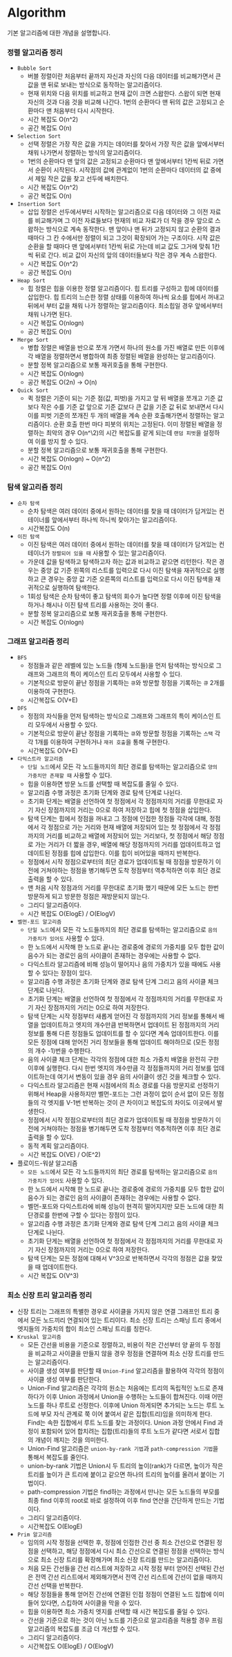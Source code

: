 # Algorithm
기본 알고리즘에 대한 개념을 설명합니다.

### 정렬 알고리즘 정리
- `Bubble Sort`
  - 버블 정렬이란 처음부터 끝까지 자신과 자신의 다음 데이터를 비교해가면서 큰 값을 맨 뒤로 보내는 방식으로 동작하는 알고리즘이다. 
  - 현재 위치와 다음 위치를 비교하고 현재 값이 크면 스왑한다. 스왑이 되면 현재 자신의 것과 다음 것을 비교해 나간다. 1번의 순환마다 맨 뒤의 값은 고정되고 순환마다 맨 처음부터 다시 시작한다.
  - 시간 복잡도 O(n\^2)
  - 공간 복잡도 O(n)
- `Selection Sort`
  - 선택 정렬은 가장 작은 값을 가지는 데이터를 찾아서 가장 작은 값을 앞에서부터 채워 나가면서 정렬하는 방식의 알고리즘이다. 
  - 1번의 순환마다 맨 앞의 값은 고정되고 순환마다 맨 앞에서부터 1칸씩 뒤로 가면서 순환이 시작된다. 시작점의 값에 관계없이 1번의 순환마다 데이터의 값 중에서 제일 작은 값을 찾고 선두에 배치한다.
  - 시간 복잡도 O(n\^2)
  - 공간 복잡도 O(n)
- `Insertion Sort`
  - 삽입 정렬은 선두에서부터 시작하는 알고리즘으로 다음 데이터와 그 이전 자료를 비교해가며 그 이전 자료들보다 현재의 비교 자료가 더 작을 경우 앞으로 스왑하는 방식으로 계속 동작한다. 맨 앞이나 맨 뒤가 고정되지 않고 순환의 결과 때마다 그 칸 수에서만 정렬이 되고 그것이 확장되어 가는 구조이다. 시작 값은 순환을 할 때마다 맨 앞에서부터 1칸씩 뒤로 가는데 비교 값도 그거에 맞춰 1칸씩 뒤로 간다. 비교 값이 자신의 앞의 데이터들보다 작은 경우 계속 스왑한다.
  - 시간 복잡도 O(n\^2)
  - 공간 복잡도 O(n)
- `Heap Sort`
  - 힙 정렬은 힙을 이용한 정렬 알고리즘이다. 힙 트리를 구성하고 힙에 데이터를 삽입한다. 힙 트리의 느슨한 정렬 상태를 이용하여 하나씩 요소를 힙에서 꺼내고 뒤에서 부터 값을 채워 나가 정렬하는 알고리즘이다. 최소힙일 경우 앞에서부터 채워 나가면 된다.
  - 시간 복잡도 O(nlogn)
  - 공간 복잡도 O(n)
- `Merge Sort`
  - 병합 정렬은 배열을 반으로 쪼개 가면서 하나의 원소를 가진 배열로 만든 이후에 각 배열을 정렬하면서 병합하여 최종 정렬된 배열을 완성하는 알고리즘이다.
  - 분할 정복 알고리즘으로 보통 재귀호출을 통해 구현한다.
  - 시간 복잡도 O(nlogn)
  - 공간 복잡도 O(2n) -> O(n)
- `Quick Sort`
  - 퀵 정렬은 기준이 되는 기준 점(값, 피벗)을 가지고 앞 뒤 배열을 쪼개고 기준 값보다 작은 수를 기준 값 앞으로 기준 값보다 큰 값을 기준 값 뒤로 보내면서 다시 이를 피벗 기준의 쪼개진 두 개의 배열을 계속 순환 호출해가면서 정렬하는 알고리즘이다. 순환 호출 한번 마다 피봇의 위치는 고정된다. 이미 정렬된 배열을 정렬하는 최악의 경우 O(n^\2)의 시간 복잡도를 같게 되는데 `랜덤 피벗`을 설정하여 이를 방지 할 수 있다.
  - 분할 정복 알고리즘으로 보통 재귀호출을 통해 구현한다.
  - 시간 복잡도 O(nlogn) ~ O(n\^2)
  - 공간 복잡도 O(n)

### 탐색 알고리즘 정리
- `순차 탐색`
  - 순차 탐색은 여러 데이터 중에서 원하는 데이터를 찾을 때 데이터가 담겨있는 컨테이너를 앞에서부터 하나씩 하니씩 찾아가는 알고리즘이다.
  - 시간복잡도 O(n)
- `이진 탐색`
  - 이진 탐색은 여러 데이터 중에서 원하는 데이터를 찾을 때 데이터가 담겨있는 컨테이너가 `정렬되어 있을 때` 사용할 수 있는 알고리즘이다.
  - 가운데 값을 탐색하고 탐색하고자 하는 값과 비교하고 같으면 리턴한다. 작은 경우는 중앙 값 기준 왼쪽의 리스트를 입력으로 다시 이진 탐색을 재귀적으로 실행하고 큰 경우는 중앙 값 기준 오른쪽의 리스트를 입력으로 다시 이진 탐색을 재귀적으로 실행하여 탐색한다.
  - 1회성 탐색은 순차 탐색이 좋고 탐색의 회수가 높다면 정렬 이후에 이진 탐색을 하거나 해시나 이진 탐색 트리를 사용하는 것이 좋다.
  - 분할 정복 알고리즘으로 보통 재귀호출을 통해 구현한다.
  - 시간 복잡도 O(nlogn)

### 그래프 알고리즘 정리
- `BFS`
  - 정점들과 같은 레벨에 있는 노드들 (형제 노드들)을 먼저 탐색하는 방식으로 그래프와 그래프의 특이 케이스인 트리 모두에서 사용할 수 있다.
  - 기본적으로 방문이 끝난 정점을 기록하는 `큐`와 방문할 정점을 기록하는 `큐` 2개를 이용하여 구현한다.
  - 시간복잡도 O(V+E)
- `DFS`
  - 정점의 자식들을 먼저 탐색하는 방식으로 그래프와 그래프의 특이 케이스인 트리 모두에서 사용할 수 있다.
  - 기본적으로 방문이 끝난 정점을 기록하는 `큐`와 방문할 정점을 기록하는 `스택` 각각 1개를 이용하여 구현하거나 `재귀 호출`을 통해 구현한다.
  - 시간복잡도 O(V+E)
- `다익스트라 알고리즘`
  - `단일 노드`에서 모든 각 노드들까지의 최단 경로를 탐색하는 알고리즘으로 `양의 가중치만 존재할 때` 사용할 수 있다.
  - 힙을 이용하면 방문 노드를 선택할 때 복잡도를 줄일 수 있다.
  - 알고리즘 수행 과정은 초기화 단계와 경로 탐색 단계로 나뉜다. 
  - 초기화 단게는 배열을 선언하여 첫 정점에서 각 정점까지의 거리를 무한대로 자기 자신 장점까지의 거리는 0으로 하여 저장하고 힙에 첫 정점을 삽입한다.
  - 탐색 단계는 힙에서 정점을 꺼내고 그 정점에 인접한 정점들 각각에 대해, 정점에서 각 정점으로 가는 거리와 현재 배열에 저장되어 있는 첫 정점에서 각 정점까지의 거리를 비교하고 배열에 저장되어 있는 거리보다, 첫 정점에서 해당 정점로 가는 거리가 더 짧을 경우, 배열에 해당 정점까지의 거리를 업데이트하고 업데이트된 정점를 힙에 삽입한다. 이를 힙이 비어있을 때까지 반복한다.
  - 정점에서 시작 정점으로부터의 최단 경로가 업데이트될 때 정점을 방문하기 이전에 거쳐야하는 정점을 병기해두면 도착 정점부터 역추적하면 이후 최단 경로 출력을 할 수 있다. 
  - 맨 처음 시작 정점과의 거리를 무한대로 초기화 했기 때문에 모든 노드는 한번 방문하게 되고 방문한 정점은 재방문되지 않는다.
  - 그리디 알고리즘이다.
  - 시간 복잡도 O(ElogE) / O(ElogV)
- `벨먼-포드 알고리즘`
  - `단일 노드`에서 모든 각 노드들까지의 최단 경로를 탐색하는 알고리즘으로 `음의 가중치가 있어도` 사용할 수 있다.
  - 한 노드에서 시작해 한 노드로 끝나는 경로중에 경로의 가중치를 모두 합한 값이 음수가 되는 경로인 음의 사이클이 존재하는 경우에는 사용할 수 없다.
  - 다익스트라 알고리즘에 비해 성능이 떨어지나 음의 가중치가 있을 때에도 사용할 수 있다는 장점이 있다.
  - 알고리즘 수행 과정은 초기화 단계와 경로 탐색 단계 그리고 음의 사이클 체크 단계로 나뉜다.
  - 초기화 단계는 배열을 선언하여 첫 정점에서 각 정점까지의 거리를 무한대로 자기 자신 장점까지의 거리는 0으로 하여 저장한다.
  - 탐색 단계는 시작 정점부터 새롭게 얻어진 각 정점까지의 거리 정보를 통해서 배열을 업데이트하고 엣지의 개수만큼 반복하면서 업데이트 된 정점까지의 거리 정보를 통해 다른 정점들도 업데이트를 할 수 있다면 계속 업데이트한다. 이를 모든 정점에 대해 얻어진 거리 정보들을 통해 업데이트 해야하므로 (모든 정점의 개수 -1)번을 수행한다.
  - 음의 사이클 체크 단계는 각각의 정점에 대한 최소 가중치 배열을 완전히 구한 이후에 실행한다. 다시 한번 엣지의 개수만큼 각 정점들까지의 거리 정보를 업데이트하는데 여기서 변동이 있을 경우 음의 사이클이 생긴 것을 체크할 수 있다.
  - 다익스트라 알고리즘은 현재 시점에서의 최소 경로를 다음 방문지로 선정하기 위해서 Heap을 사용하지만 벨먼-포드는 그런 과정이 없이 순서 없이 모든 정점들의 각 엣지를 V-1번 반복하는 것이 큰 차이이고 복잡도의 차이도 이곳에서 발생한다. 
  - 정점에서 시작 정점으로부터의 최단 경로가 업데이트될 때 정점을 방문하기 이전에 거쳐야하는 정점을 병기해두면 도착 정점부터 역추적하면 이후 최단 경로 출력을 할 수 있다. 
  - 동적 계획 알고리즘이다.
  - 시간 복잡도 O(VE) / O(E^2)
- 플로이드-워샬 알고리즘
  - `모든 노드`에서 모든 각 노드들까지의 최단 경로를 탐색하는 알고리즘으로 `음의 가중치가 있어도` 사용할 수 있다.
  - 한 노드에서 시작해 한 노드로 끝나는 경로중에 경로의 가중치를 모두 합한 값이 음수가 되는 경로인 음의 사이클이 존재하는 경우에는 사용할 수 없다.
  - 벨먼-포드와 다익스트라에 비해 성능이 현격히 떨어지지만 모든 노드에 대한 최단경로를 한번에 구할 수 있다는 장점이 있다.
  - 알고리즘 수행 과정은 초기화 단계와 경로 탐색 단계 그리고 음의 사이클 체크 단계로 나뉜다.
  - 초기화 단게는 배열을 선언하여 첫 정점에서 각 정점까지의 거리를 무한대로 자기 자신 장점까지의 거리는 0으로 하여 저장한다.
  - 탐색 단계는 모든 정점에 대해서 V^3으로 반복하면서 각각의 정점은 값을 찾았을 때 업데이트한다.
  - 시간 복잡도 O(V^3)

### 최소 신장 트리 알고리즘 정리
- 신장 트리는 그래프의 특별한 경우로 사이클을 가지지 않은 연결 그래프인 트리 중에서 모든 노드끼리 연결되어 있는 트리이다. 최소 신장 트리는 스패닝 트리 중에서 엣지들의 가중치의 합이 최소인 스패닝 트리를 칭한다.
- `Kruskal 알고리즘`
  - 모든 간선을 비용을 기준으로 정렬하고, 비용이 작은 간선부터 양 끝의 두 정점을 비교하고 사이클을 만들지 않을 경우 정점을 연결하며 최소 신장 트리를 만드는 알고리즘이다.
  - 사이클 생성 여부를 판단할 때 `Union-Find` 알고리즘을 활용하여 각각의 정점이 사이클 생성 여부를 판단한다.
  - Union-Find 알고리즘은 각각의 원소는 처음에는 트리의 독립적인 노드로 존재하다가 이후 Union 과정에서 Union을 수행하는 노드들이 합쳐진다. 이때 어떤 노드를 하나 루트로 선정한다. 이후에 Union 하게되면 추가되는 노드는 루트 노드에 부모 자식 관계로 쭉 이어 붙여서 같은 집합(트리)임을 의미하게 한다. Find는 속한 집합에서 루트 노드를 찾는 과정이다. Union 과정 안에서 Find 과정이 포함되어 있어 합치려는 집합(트리)들의 루트 노드가 같다면 서로서 집합의 개념이 깨지는 것을 의미한다.
  - Union-Find 알고리즘은 `union-by-rank 기법`과 `path-compression 기법`을 통해서 복잡도를 줄인다.
  - union-by-rank 기법은 Union시 두 트리의 높이(rank)가 다르면, 높이가 작은 트리를 높이가 큰 트리에 붙이고 같으면 하나의 트리의 높이를 올려서 붙이는 기법이다.
  - path-compression 기법은 find하는 과정에서 만나는 모든 노드들의 부모를 최종 find 이후의 root로 바로 설정하여 이후 find 연산을 간단하게 만드는 기법이다. 
  - 그리디 알고리즘이다.
  - 시간복잡도 O(ElogE)
- `Prim 알고리즘`
  - 임의의 시작 정점을 선택한 후, 정점에 인접한 간선 중 최소 간선으로 연결된 정점을 선택하고, 해당 정점에서 다시 최소 간선으로 연결된 정점을 선택하는 방식으로 최소 신장 트리를 확장해가며 최소 신장 트리를 만드는 알고리즘이다.
  - 처음 모든 간선들을 간선 리스트에 저장하고 시작 정점 부터 얻어진 선택된 간선은 전역 간선 리스트에서 제외해가면서 전역 간선 리스트에 간선이 없을 때까지 간선 선택을 반복한다.
  - 해당 정점들을 통해 얻어진 간선에 연결된 인접 정점이 연결된 노드 집합에 이미 들어 있다면, 스킵하여 사이클을 막을 수 있다.
  - 힙을 이용하면 최소 가중치 엣지를 선택할 때 시간 복잡도를 줄일 수 있다.
  - 간선을 기준으로 하는 것이 아닌 노드를 기준으로 알고리즘을 적용할 경우 프림 알고리즘의 복잡도를 조금 더 개선할 수 있다.
  - 그리디 알고리즘이다.
  - 시간복잡도 O(ElogE) / O(ElogV)
